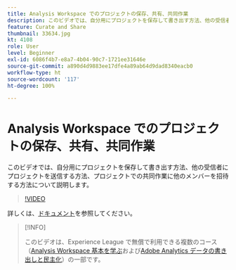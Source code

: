 ```yaml
---
title: Analysis Workspace でのプロジェクトの保存、共有、共同作業
description: このビデオでは、自分用にプロジェクトを保存して書き出す方法、他の受信者にプロジェクトを送信する方法、プロジェクトでの共同作業に他のメンバーを招待する方法について説明します。
feature: Curate and Share
thumbnail: 33634.jpg
kt: 4108
role: User
level: Beginner
exl-id: 6086f4b7-e8a7-4b04-90c7-1721ee31646e
source-git-commit: a890d4d9883ee17dfe4a89ab64d9dad8340eacb0
workflow-type: ht
source-wordcount: '117'
ht-degree: 100%

---
```


# Analysis Workspace でのプロジェクトの保存、共有、共同作業

このビデオでは、自分用にプロジェクトを保存して書き出す方法、他の受信者にプロジェクトを送信する方法、プロジェクトでの共同作業に他のメンバーを招待する方法について説明します。

>[!VIDEO](https://video.tv.adobe.com/v/30993/?quality=12)

詳しくは、[ドキュメント](https://experienceleague.adobe.com/docs/analytics/analyze/analysis-workspace/curate-share/send-schedule-files.html?lang=ja)を参照してください。

>[!INFO]
>
> このビデオは、Experience League で無償で利用できる複数のコース（[Analysis Workspace 基本を学ぶ](https://experienceleague.adobe.com/?recommended=Analytics-U-1-2020.1.workspace&amp;lang=ja)および[Adobe Analytics データの書き出しと民主化](https://experienceleague.adobe.com/?recommended=Analytics-A-1-2022.1.democratizing)）の一部です。

